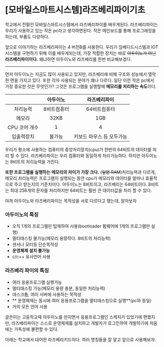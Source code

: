 # [모바일스마트시스템]라즈베리파이기초

학교에서 전필인 모바일스마트시스템에서 라즈베리파이를 배우게된다. 라즈베리파이는 우리가 사용하고 있는 작은 pc라고 생각하면된다. 작은 메인보드를 통해 프로그래밍을 하는데, 부품도 다양하다.

앞으로 이야기하는 라즈베리파이는 4 버전B를 사용한다. 우리가 임베디드시스템과 IOT 시스템을 구현하기 위해 이를 배우게되는데, 가장 적합한 장치는 바로 ~~아두이노가 아닌~~ **라즈베리파이이다.**
왜냐하면 아두이노와 라즈베리를 한번 비교해보겠다.

---

먼저 아두이노는 지금도 많이 사용되고 있지만, 라즈베리에 비해 구조와 성능에서 열악한 면을 가지고 있다. 또한 각자 사용되는 분야가 꽤나 다르다. 일단 이런 작은 pc에서 가장 중요한 것은 무엇인가? 그것은 프로그램을 실행할때 **메모리를 처리하는 속도**이다. 

   |  | 아두이노 | 라즈베리파이 |
   | :----: | :------: | :----------: |
   | 처리능력 | 8비트컴퓨터 | 64비트컴퓨터 |
   | 메모리 | 32KB | 1GB |
   | CPU 코어 개수| 1 | 4 |
   | 입출력장치 | 불가능 | 키보드 마우스 등 모두가능 |
   
   우리가 평소에 사용하는 컴퓨터의 중앙처리장치(cpu)가 한번의 64비트의 데이터를 처리 할 수 있다. 라즈베리파이는 우리 컴퓨터와 동일하게 처리가능하다. 하지만 아두이노는 8비트의 처리능력을 가진다.
   
   **또한 프로그램을 실행하는 메모리의 차이가 가장 크다.** (~~일명 RAM~~)처리능력과 다르게, 메모리 처리능력은 프로그램이 실행되는 동안 cpu가 메모리와 데이터를 얼마나 효율적으로 주고 받는지의 기준치이다. 아두이노는 8비트이고, 라즈베리는 64비트이다. 8비트는 최대 256개의 문자를 처리하지만 64비트는 훨씬 큰 데이터값을 처리 할 수 있다.
   
아까 아두이노와 라즈베리파이는 목적성을 서로 다르다고 했는데, 알아보자
### 아두이노의 특징

- 오직 1개의 프로그램만 탑재하여 사용(bootloader 펌웨어에 1개의 프로그램만 실행)
- 멀티태스킹 불가능(메모리 용량작다. 8비트의 처리능력)
- 센서나 모터등 단순목적성
- **운영체제 설치 불가능**
- c/c++ 유사언어 사용


### 라즈베리 파이의 특징
- 여러 응용프로그램 실행가능
- 멀티태스킹 가능(메모리 용량 충분, 동일한 처리능력)
- 데스크톱, 여러 서버에 사용하는 목적성
- ** 운영체제는 동시에 여러 응용프로그램을 멀티태스킹으로 실행**(pc와 동일)
- 거의 모든 언어 사용

글쓴이는 고등학교때 아두이노를 만지면서 응용프로그램인 스케치가 있었기에 편했지만, 라즈베리파이는 스스로 운영체제를 설치하고 개발자가 로그인하여 개발하기에 처음에는 가독성에 불편할 수 있다. 

아래는 학교에서 대어한 라즈베리키드이다. 여러 명칭들을 잘 알고 앞으로 사용해보자.





   
   
